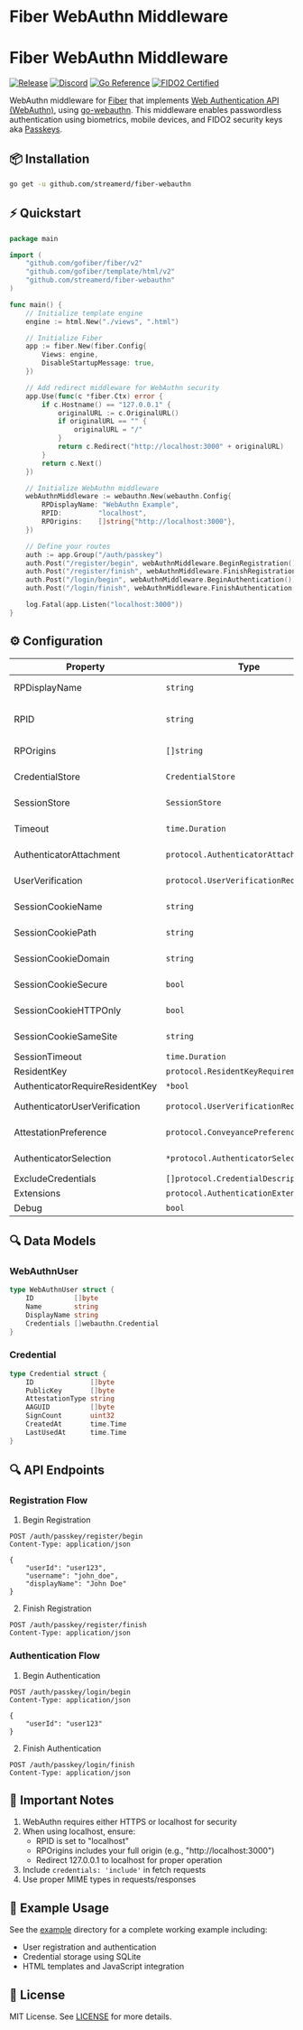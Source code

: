 # Fiber WebAuthn Middleware

# Fiber WebAuthn Middleware

[![Release](https://img.shields.io/github/release/gofiber/webauthn.svg)](https://github.com/streamerd/fiber-webauthn/releases)
[![Discord](https://img.shields.io/discord/704680098577514527?style=flat&label=%F0%9F%92%AC%20discord&color=00ACD7)](https://gofiber.io/discord)
[![Go Reference](https://pkg.go.dev/badge/github.com/streamerd/fiber-webauthn.svg)](https://pkg.go.dev/github.com/streamerd/fiber-webauthn)
[![FIDO2 Certified](https://img.shields.io/badge/FIDO2-Certified-yellow)](https://fidoalliance.org/fido2/)



WebAuthn middleware for [Fiber](https://github.com/gofiber/fiber) that implements [Web Authentication API (WebAuthn)](https://www.w3.org/TR/webauthn-2/), using [go-webauthn](https://github.com/go-webauthn/webauthn). This middleware enables passwordless authentication using biometrics, mobile devices, and FIDO2 security keys aka [Passkeys](https://fidoalliance.org/passkeys/).


## 📦 Installation

```bash
go get -u github.com/streamerd/fiber-webauthn
```

## ⚡️ Quickstart

```go
package main

import (
    "github.com/gofiber/fiber/v2"
    "github.com/gofiber/template/html/v2"
    "github.com/streamerd/fiber-webauthn"
)

func main() {
    // Initialize template engine
    engine := html.New("./views", ".html")

    // Initialize Fiber
    app := fiber.New(fiber.Config{
        Views: engine,
        DisableStartupMessage: true,
    })

    // Add redirect middleware for WebAuthn security
    app.Use(func(c *fiber.Ctx) error {
        if c.Hostname() == "127.0.0.1" {
            originalURL := c.OriginalURL()
            if originalURL == "" {
                originalURL = "/"
            }
            return c.Redirect("http://localhost:3000" + originalURL)
        }
        return c.Next()
    })

    // Initialize WebAuthn middleware
    webAuthnMiddleware := webauthn.New(webauthn.Config{
        RPDisplayName: "WebAuthn Example",
        RPID:         "localhost",
        RPOrigins:    []string{"http://localhost:3000"},
    })

    // Define your routes
    auth := app.Group("/auth/passkey")
    auth.Post("/register/begin", webAuthnMiddleware.BeginRegistration())
    auth.Post("/register/finish", webAuthnMiddleware.FinishRegistration())
    auth.Post("/login/begin", webAuthnMiddleware.BeginAuthentication())
    auth.Post("/login/finish", webAuthnMiddleware.FinishAuthentication())

    log.Fatal(app.Listen("localhost:3000"))
}
```

## ⚙️ Configuration

| Property | Type | Description | Default | Required |
|----------|------|-------------|----------|----------|
| RPDisplayName | `string` | Human-readable name of your application | - | Yes |
| RPID | `string` | Your application's domain name (e.g., "localhost") | - | Yes |
| RPOrigins | `[]string` | Allowed origins (e.g., ["http://localhost:3000"]) | - | Yes |
| CredentialStore | `CredentialStore` | Custom credential storage implementation | In-memory store | No |
| SessionStore | `SessionStore` | Custom session storage implementation | In-memory store | No |
| Timeout | `time.Duration` | Timeout for WebAuthn operations | `60 * time.Second` | No |
| AuthenticatorAttachment | `protocol.AuthenticatorAttachment` | Platform or Cross-platform authenticator | `""` | No |
| UserVerification | `protocol.UserVerificationRequirement` | User verification requirement | `"preferred"` | No |
| SessionCookieName | `string` | Name of the session cookie | `"webauthn_session"` | No |
| SessionCookiePath | `string` | Path of the session cookie | `"/"` | No |
| SessionCookieDomain | `string` | Domain of the session cookie | Same as RPID | No |
| SessionCookieSecure | `bool` | Whether the cookie is secure | `true` | No |
| SessionCookieHTTPOnly | `bool` | Whether the cookie is HTTP only | `true` | No |
| SessionCookieSameSite | `string` | SameSite attribute of the cookie | `"Strict"` | No |
| SessionTimeout | `time.Duration` | Session validity duration | `5 * time.Minute` | No |
| ResidentKey | `protocol.ResidentKeyRequirement` | Resident key requirement | `"preferred"` | No |
| AuthenticatorRequireResidentKey | `*bool` | Require resident key | `nil` | No |
| AuthenticatorUserVerification | `protocol.UserVerificationRequirement` | User verification requirement | `"preferred"` | No |
| AttestationPreference | `protocol.ConveyancePreference` | Attestation conveyance preference | `"none"` | No |
| AuthenticatorSelection | `*protocol.AuthenticatorSelection` | Authenticator selection criteria | `nil` | No |
| ExcludeCredentials | `[]protocol.CredentialDescriptor` | Credentials to exclude | `nil` | No |
| Extensions | `protocol.AuthenticationExtensions` | WebAuthn extensions | `nil` | No |
| Debug | `bool` | Enable debug logging | `false` | No |


## 🔍 Data Models

### WebAuthnUser
```go
type WebAuthnUser struct {
    ID          []byte
    Name        string
    DisplayName string
    Credentials []webauthn.Credential
}
```

### Credential
```go
type Credential struct {
    ID              []byte
    PublicKey       []byte
    AttestationType string
    AAGUID          []byte
    SignCount       uint32
    CreatedAt       time.Time
    LastUsedAt      time.Time
}
```


## 🔍 API Endpoints

### Registration Flow

1. Begin Registration
```http
POST /auth/passkey/register/begin
Content-Type: application/json

{
    "userId": "user123",
    "username": "john_doe",
    "displayName": "John Doe"
}
```

2. Finish Registration
```http
POST /auth/passkey/register/finish
Content-Type: application/json
```

### Authentication Flow

1. Begin Authentication
```http
POST /auth/passkey/login/begin
Content-Type: application/json

{
    "userId": "user123"
}
```

2. Finish Authentication
```http
POST /auth/passkey/login/finish
Content-Type: application/json
```

## 📝 Important Notes

1. WebAuthn requires either HTTPS or localhost for security
2. When using localhost, ensure:
   - RPID is set to "localhost"
   - RPOrigins includes your full origin (e.g., "http://localhost:3000")
   - Redirect 127.0.0.1 to localhost for proper operation
3. Include `credentials: 'include'` in fetch requests
4. Use proper MIME types in requests/responses


## 🚀 Example Usage

See the [example](example) directory for a complete working example including:
- User registration and authentication
- Credential storage using SQLite
- HTML templates and JavaScript integration

## 📄 License

MIT License. See [LICENSE](LICENSE) for more details.
